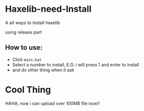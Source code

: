 # Haxelib-need-Install
A alt ways to install haxelib

using release part

## How to use:
- Click `main.bat`
- Select a number to install, E.G: i will press 1 and enter to install
- and do other thing when it ask

# Cool Thing
HAHA, now i can upload over 100MB file now!!